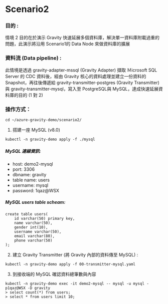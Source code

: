 # Scenario2

### 目的 :

情境 2 目的在於演示 Gravity 快速延展多個資料庫，解決單一資料庫附載過重的問題，此演示將沿用 Scenario1的 Data Node 來做資料庫的擴展

### 資料流 (Data pipeline) :

此情境是透過 gravity-adapter-mssql (Gravity Adapter) 擷取 Ｍicrosoft SQL Server 的 CDC 資料後，經由 Gravity 核心的資料處理並建立一份資料的 Snapshot，再往後傳遞給 gravity-transmitter-postgres (Gravity Transmitter) 與 gravity-transmitter-mysql，寫入至 PostgreSQL與 MySQL，達成快速延展資料庫的目的 (1 對 2)

### 操作方式：
```
cd ~/azure-gravity-demo/scenario2/
```

1. 搭建一座 MySQL (v8.0)

```
kubectl -n gravity-demo apply -f ./mysql
```
##### MySQL  連線資訊:
* host: demo2-mysql
* port: 3306
* dbname: gravity
* table name: users 
* username: mysql
* password: 1qaz@WSX

##### MySQL users table scheam:
```
create table users(
	id varchar(50) primary key,
	name varchar(50),
	gender int(10),
	username varchar(50),
	email varchar(80),
	phone varchar(50)
);
```

2. 建立 Gravity Transmitter (將 Gravity 內部的資料傳至 MySQL) :

```
kubectl -n gravity-demo apply -f 00-transmitter-mysql.yaml
```

3. 到接收端的 MySQL 確認資料總筆數與內容

```
kubectl -n gravity-demo exec -it demo2-mysql -- mysql -u mysql -p1qaz@WSX -D gravity
> select count(*) from users;
> select * from users limit 10;
```
